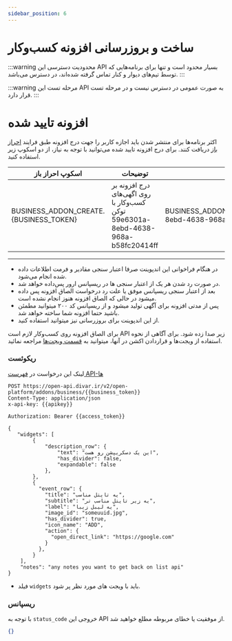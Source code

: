 ```yaml
---
sidebar_position: 6
---
```


# ساخت و بروزرسانی افزونه کسب‌و‌کار

:::warning محدودیت دسترسی
این API بسیار محدود است و تنها برای برنامه‌هایی که توسط تیم‌های دیوار و کنار تماس گرفته شده‌اند، در دسترس می‌باشد.
:::

:::warning مرحله تست
این API به صورت عمومی در دسترس نیست و در مرحله تست قرار دارد.
:::

# افزونه تایید شده

اکثر برنامه‌ها برای منتشر شدن باید اجازه کاربر را جهت درج افزونه طبق فرایند [احراز باز](/oauth) دریافت کنند.
برای درج افزونه تایید شده می‌توانید با توجه به نیاز، از دو اسکوپ زیر استفاده کنید.

| اسکوپ احراز باز                         | توضیحات                                                                           | مثال                                                       |
| --------------------------------------- | --------------------------------------------------------------------------------- | ---------------------------------------------------------- |
| BUSINESS_ADDON_CREATE.\{BUSINESS_TOKEN} | درج افزونه بر روی اگهی‌های کسب‌و‌کار با توکن 59e6301a-8ebd-4638-968a-b58fc20414ff | BUSINESS_ADDON_CREATE.59e6301a-8ebd-4638-968a-b58fc20414ff |

---

- در هنگام فراخوانی این اندپوینت صرفا اعتبار سنجی مقادیر و فرمت اطلاعات داده شده انجام می‌شود.
- در صورت رد شدن هر یک از اعتبار سنجی ها در ریسپانس ارور پس‌داده خواهد شد.
- بعد از اعتبار سنجی ریسپانس موفق یا علت رد درخواست الصاق افزونه پس داده میشود در حالی که الصاق افزونه هنوز انجام نشده است.
- پس از مدتی افزونه برای آگهی تولید میشود و از ریسپانس کد ۲۰۰ میتوانید مطمئن باشید حتما افزونه شما ساخته خواهد شد.
- از این اندپوینت برای بروزرسانی نیز میتوانید استفاده کنید.

برای الصاق افزونه روی کسب‌و‌کار لازم است
API
زیر صدا زده شود. برای آگاهی از نحوه استفاده از ویجت‌ها و قراردادن اکشن در آنها، میتوانید به [قسمت ویجت‌ها](/widgets) مراجعه نمائید.

### ریکوئست

لینک این درخواست در [فهرست API-ها](/openapi-doc/addons-create-business-addon)

```http request
POST https://open-api.divar.ir/v2/open-platform/addons/business/{{business_token}}
Content-Type: application/json
x-api-key: {{apikey}}

Authorization: Bearer {{access_token}}

{
   "widgets": [
        {
            "description_row": {
                "text": "این یک دسکریپشن رو هست",
                "has_divider": false,
                "expandable": false
            },
        },
        {
          "event_row": {
            "title": "یه تایتل مناسب",
            "subtitle": "یه زیر تایتل مناسب تر",
            "label": "یه لیبل زیبا",
            "image_id": "someuuid.jpg",
            "has_divider": true,
            "icon_name": "ADD",
            "action": {
              "open_direct_link": "https://google.com"
            }
          },
        }
    ],
    "notes": "any notes you want to get back on list api"
}
```

- فیلد `widgets` باید با ویجت های مورد نظر پر شود.

### ریسپانس

با توجه به `status_code` خروجی این API از موفقیت یا خطای مربوطه مطلع خواهید شد.

```json
{}
```
